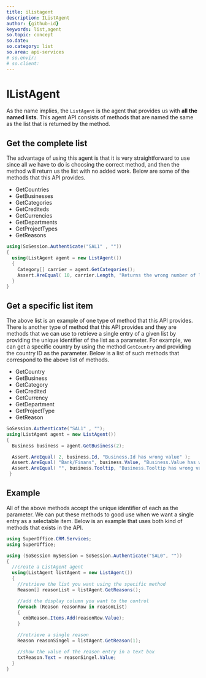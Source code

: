 ```yaml
---
title: ilistagent
description: IListAgent
author: {github-id}
keywords: list,agent
so.topic: concept
so.date:
so.category: list
so.area: api-services
# so.envir:
# so.client:
---
```


# IListAgent

As the name implies, the `ListAgent` is the agent that provides us with **all the named lists**. This agent API consists of methods that are named the same as the list that is returned by the method.

## Get the complete list

The advantage of using this agent is that it is very straightforward to use since all we have to do is choosing the correct method, and then the method will return us the list with no added work. Below are some of the methods that this API provides.

* GetCountries
* GetBusinesses
* GetCategories
* GetCrediteds
* GetCurrencies
* GetDepartments
* GetProjectTypes
* GetReasons

```csharp
using(SoSession.Authenticate("SAL1" , ""))
{
  using(ListAgent agent = new ListAgent())
  {
    Category[] carrier = agent.GetCategories();
    Assert.AreEqual( 10, carrier.Length, "Returns the wrong number of list items." );
  }
}
```

## Get a specific list item

The above list is an example of one type of method that this API provides. There is another type of method that this API provides and they are methods that we can use to retrieve a single entry of a given list by providing the unique identifier of the list as a parameter. For example, we can get a specific country by using the method `GetCountry` and providing the country ID as the parameter. Below is a list of such methods that correspond to the above list of methods.

* GetCountry
* GetBusiness
* GetCategory
* GetCredited
* GetCurrency
* GetDepartment
* GetProjectType
* GetReason

```csharp
SoSession.Authenticate("SAL1" , "");
using(ListAgent agent = new ListAgent())
{
  Business business = agent.GetBusiness(2);

  Assert.AreEqual( 2, business.Id, "Business.Id has wrong value" );
  Assert.AreEqual( "Bank/Finans", business.Value, "Business.Value has wrong value" );
  Assert.AreEqual( "", business.Tooltip, "Business.Tooltip has wrong value" );
 }
```

## Example

All of the above methods accept the unique identifier of each as the parameter. We can put these methods to good use when we want a single entry as a selectable item. Below is an example that uses both kind of methods that exists in the API.

```csharp
using SuperOffice.CRM.Services;
using SuperOffice;

using (SoSession mySession = SoSession.Authenticate("SAL0", ""))
{
  //create a ListAgent agent
  using(ListAgent listAgent = new ListAgent())
  {
    //retrieve the list you want using the specific method
    Reason[] reasonList = listAgent.GetReasons();

    //add the display column you want to the control
    foreach (Reason reasonRow in reasonList)
    {
      cmbReason.Items.Add(reasonRow.Value);
    }

    //retrieve a single reason
    Reason reasonSingel = listAgent.GetReason(1);

    //show the value of the reason entry in a text box
    txtReason.Text = reasonSingel.Value;
  }
}
```

